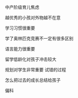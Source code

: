 中产阶级育儿焦虑

越优秀的小孩对外物越不在意

学习习惯很重要

学了奥林匹克竞赛不一定有很多区别

语言能力很重要

留学低龄化对孩子冲击较大

规划对学生非常重要
试错的过程

怎么把过去的成长总结给孩子


偏科
